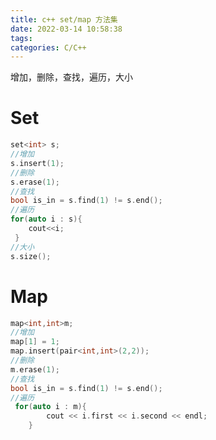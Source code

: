 ```yaml
---
title: c++ set/map 方法集
date: 2022-03-14 10:58:38
tags: 
categories: C/C++
---
```


增加，删除，查找，遍历，大小

<!--more-->

# Set

```c++
set<int> s;
//增加
s.insert(1);
//删除
s.erase(1);
//查找
bool is_in = s.find(1) != s.end();
//遍历
for(auto i : s){
    cout<<i;
 }
//大小
s.size();
```

# Map

```c++
map<int,int>m;
//增加
map[1] = 1;
map.insert(pair<int,int>(2,2));
//删除
m.erase(1);
//查找
bool is_in = s.find(1) != s.end();
//遍历
 for(auto i : m){
        cout << i.first << i.second << endl;
    }

```


